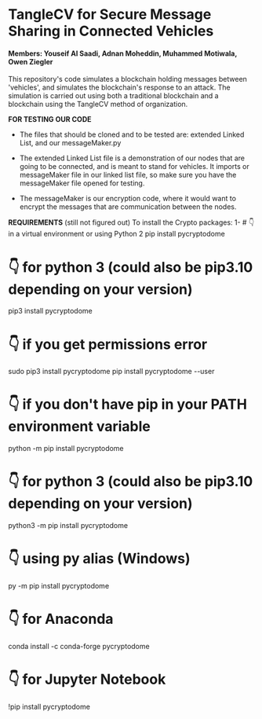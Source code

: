 # TangleCV for Secure Message Sharing in Connected Vehicles
#### Members: Youseif Al Saadi, Adnan Moheddin, Muhammed Motiwala, Owen Ziegler

This repository's code simulates a blockchain holding messages between 'vehicles', and simulates the blockchain's response to an attack. The simulation is carried out using both a traditional blockchain and a blockchain using the TangleCV method of organization.


**FOR TESTING OUR CODE**
- The files that should be cloned and to be tested are: extended Linked List, and our messageMaker.py 
- The extended Linked List file is a demonstration of our nodes that are going to be connected, and is meant to stand for vehicles. It imports or messageMaker file in our linked list file, so make sure you have the messageMaker file opened for testing.

- The messageMaker is our encryption code, where it would want to encrypt the messages that are communication between the nodes. 



**REQUIREMENTS** (still not figured out)
To install the Crypto packages:
1- # 👇️ in a virtual environment or using Python 2
pip install pycryptodome

# 👇️ for python 3 (could also be pip3.10 depending on your version)
pip3 install pycryptodome

# 👇️ if you get permissions error
sudo pip3 install pycryptodome
pip install pycryptodome --user

# 👇️ if you don't have pip in your PATH environment variable
python -m pip install pycryptodome

# 👇️ for python 3 (could also be pip3.10 depending on your version)
python3 -m pip install pycryptodome

# 👇️ using py alias (Windows)
py -m pip install pycryptodome

# 👇️ for Anaconda
conda install -c conda-forge pycryptodome

# 👇️ for Jupyter Notebook
!pip install pycryptodome


